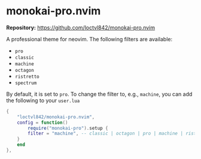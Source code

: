 # monokai-pro.nvim

**Repository:** https://github.com/loctvl842/monokai-pro.nvim

A professional theme for neovim. The following filters are available:

*   `pro`
*   `classic`
*   `machine`
*   `octagon`
*   `ristretto`
*   `spectrum`

By default, it is set to `pro`. To change the filter to, e.g., `machine`, you can add the following to your `user.lua`

```lua
{
    "loctvl842/monokai-pro.nvim",
    config = function()
        require("monokai-pro").setup {
        filter = "machine", -- classic | octagon | pro | machine | ristretto | spectrum
    }
    end
},
```
